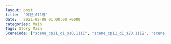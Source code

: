 ```yaml
---
layout: post
title:  "메인_011장"
date:   2021-02-08 01:00:00 +0000
categories: Main
Tags: Story Main
SceneCode: ["scene_cp11_q1_s10,1111", "scene_cp11_q1_s20,1112", "scene_cp11_q2_s10,1121", "scene_cp11_q2_s20,1122", "scene_cp11_q3_s10,1131", "scene_cp11_q3_s20,1132", "scene_cp11_q4_s10,1141", "scene_cp11_q4_s20,1142", "scene_cp11_q4_s30,1143"]
---
```

